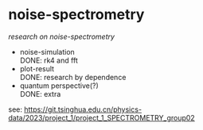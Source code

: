 # noise-spectrometry
*research on noise-spectrometry*
- noise-simulation<br>
DONE: rk4 and fft
- plot-result<br>
DONE: research by dependence
- quantum perspective(?)<br>
DONE: extra<br>

see: <https://git.tsinghua.edu.cn/physics-data/2023/project_1/project_1_SPECTROMETRY_group02>
